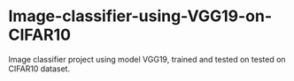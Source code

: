 # Image-classifier-using-VGG19-on-CIFAR10
Image classifier project using model VGG19, trained and tested on tested on CIFAR10 dataset.
